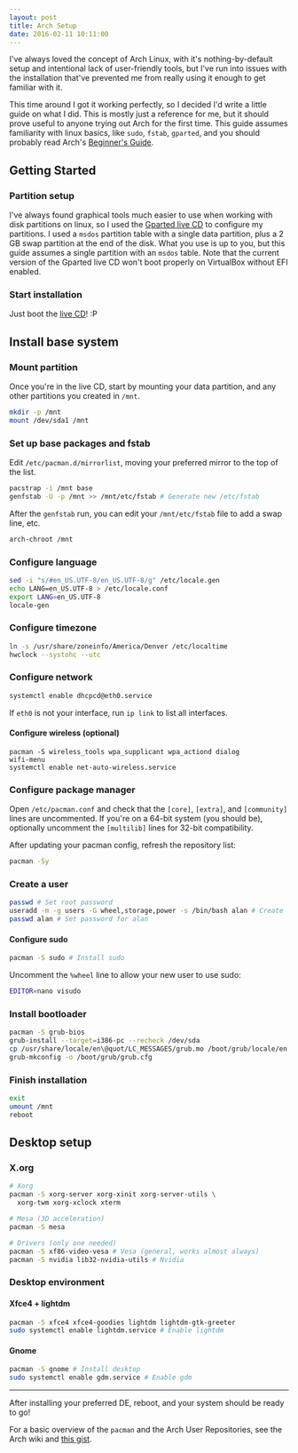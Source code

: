 ```yaml
---
layout: post
title: Arch Setup
date: 2016-02-11 10:11:00
---
```


I've always loved the concept of Arch Linux, with it's nothing-by-default setup and intentional lack of user-friendly tools, but I've run into issues with the installation that've prevented me from really using it enough to get familiar with it.

This time around I got it working perfectly, so I decided I'd write a little guide on what I did. This is mostly just a reference for me, but it should prove useful to anyone trying out Arch for the first time. This guide assumes familiarity with linux basics, like `sudo`, `fstab`, `gparted`, and you should probably read Arch's [Beginner's Guide](https://wiki.archlinux.org/index.php/Beginners%27_guide).

## Getting Started

### Partition setup

I've always found graphical tools much easier to use when working with disk partitions on linux, so I used the [Gparted live CD](gparted.org/download.php) to configure my partitions. I used a `msdos` partition table with a single data partition, plus a 2 GB swap partition at the end of the disk. What you use is up to you, but this guide assumes a single partition with an `msdos` table. Note that the current version of the Gparted live CD won't boot properly on VirtualBox without EFI enabled.

### Start installation

Just boot the [live CD](https://www.archlinux.org/download/)! :P

## Install base system

### Mount partition

Once you're in the live CD, start by mounting your data partition, and any other partitions you created in `/mnt`.

``` bash
mkdir -p /mnt
mount /dev/sda1 /mnt
```

### Set up base packages and fstab

Edit `/etc/pacman.d/mirrorlist`, moving your preferred mirror to the top of the list.

```bash
pacstrap -i /mnt base
genfstab -U -p /mnt >> /mnt/etc/fstab # Generate new /etc/fstab
```

After the `genfstab` run, you can edit your `/mnt/etc/fstab` file to add a swap line, etc.

```bash
arch-chroot /mnt
```

### Configure language

```bash
sed -i "s/#en_US.UTF-8/en_US.UTF-8/g" /etc/locale.gen
echo LANG=en_US.UTF-8 > /etc/locale.conf
export LANG=en_US.UTF-8
locale-gen
```

### Configure timezone

```bash
ln -s /usr/share/zoneinfo/America/Denver /etc/localtime
hwclock --systohc --utc
```

### Configure network

```bash
systemctl enable dhcpcd@eth0.service
```

If `eth0` is not your interface, run `ip link` to list all interfaces.

#### Configure wireless (optional)

```
pacman -S wireless_tools wpa_supplicant wpa_actiond dialog
wifi-menu
systemctl enable net-auto-wireless.service
```

### Configure package manager

Open `/etc/pacman.conf` and check that the `[core]`, `[extra]`, and `[community]` lines are uncommented. If you're on a 64-bit system (you should be), optionally uncomment the `[multilib]` lines for 32-bit compatibility.

After updating your pacman config, refresh the repository list:

```bash
pacman -Sy
```

### Create a user

```bash
passwd # Set root password
useradd -m -g users -G wheel,storage,power -s /bin/bash alan # Create 'alan'
passwd alan # Set password for alan
```

#### Configure sudo

```bash
pacman -S sudo # Install sudo
```

Uncomment the `%wheel` line to allow your new user to use sudo:

```bash
EDITOR=nano visudo
```

### Install bootloader

```bash
pacman -S grub-bios
grub-install --target=i386-pc --recheck /dev/sda
cp /usr/share/locale/en\@quot/LC_MESSAGES/grub.mo /boot/grub/locale/en.mo
grub-mkconfig -o /boot/grub/grub.cfg
```

### Finish installation

```bash
exit
umount /mnt
reboot
```

## Desktop setup

### X.org

```bash
# Xorg
pacman -S xorg-server xorg-xinit xorg-server-utils \
  xorg-twm xorg-xclock xterm

# Mesa (3D acceleration)
pacman -S mesa

# Drivers (only one needed)
pacman -S xf86-video-vesa # Vesa (general, works almost always)
pacman -S nvidia lib32-nvidia-utils # Nvidia
```

### Desktop environment

#### Xfce4 + lightdm

```bash
pacman -S xfce4 xfce4-goodies lightdm lightdm-gtk-greeter
sudo systemctl enable lightdm.service # Enable lightdm
```

#### Gnome

```bash
pacman -S gnome # Install desktop
sudo systemctl enable gdm.service # Enable gdm
```

***

After installing your preferred DE, reboot, and your system should be ready to go!

For a basic overview of the `pacman` and the Arch User Repositories, see the Arch wiki and [this gist](https://gist.github.com/Alanaktion/03d7c0f12c5378ba269f).
